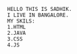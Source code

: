     HELLO THIS IS SADHIK.
    I LIVE IN BANGALORE.
    MY SKILS:
    1.HTML
    2.JAVA
    3.CSS
    4.JS